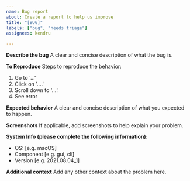 ```yaml
---
name: Bug report
about: Create a report to help us improve
title: "[BUG]"
labels: ["bug", "needs triage"]
assignees: kendru

---
```


**Describe the bug**
A clear and concise description of what the bug is.

**To Reproduce**
Steps to reproduce the behavior:
1. Go to '...'
2. Click on '....'
3. Scroll down to '....'
4. See error

**Expected behavior**
A clear and concise description of what you expected to happen.

**Screenshots**
If applicable, add screenshots to help explain your problem.

**System Info (please complete the following information):**
 - OS: [e.g. macOS]
 - Component [e.g. gui, cli]
 - Version [e.g. 2021.08.04_1]

**Additional context**
Add any other context about the problem here.
